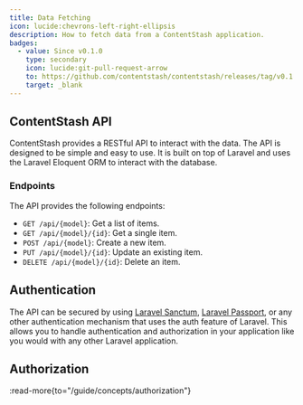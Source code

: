 ```yaml
---
title: Data Fetching
icon: lucide:chevrons-left-right-ellipsis
description: How to fetch data from a ContentStash application.
badges:
  - value: Since v0.1.0
    type: secondary
    icon: lucide:git-pull-request-arrow
    to: https://github.com/contentstash/contentstash/releases/tag/v0.1.0
    target: _blank
---
```


## ContentStash API

ContentStash provides a RESTful API to interact with the data. The API is designed to be simple and easy to use. It is built on top of Laravel and uses the Laravel Eloquent ORM to interact with the database.

### Endpoints

The API provides the following endpoints:

- `GET /api/{model}`: Get a list of items.
- `GET /api/{model}/{id}`: Get a single item.
- `POST /api/{model}`: Create a new item.
- `PUT /api/{model}/{id}`: Update an existing item.
- `DELETE /api/{model}/{id}`: Delete an item.

## Authentication

The API can be secured by using [Laravel Sanctum](https://laravel.com/docs/11.x/sanctum), [Laravel Passport](https://laravel.com/docs/11.x/passport), or any other authentication mechanism that uses the auth feature of Laravel. This allows you to handle authentication and authorization in your application like you would with any other Laravel application.

## Authorization

:read-more{to="/guide/concepts/authorization"}